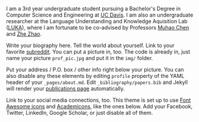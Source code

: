 I am a 3rd year undergraduate student pursuing a Bachelor's Degree in Computer Science and Engineering at [UC Davis](https://www.ucdavis.edu). I am also an undergraduate researcher at the Language Understanding and Knowledge Aquisition Lab ([LUKA](https://luka-group.github.io)), where I am fortunate to be co-advised by Professors [Muhao Chen](https://muhaochen.github.io) and [Zhe Zhao](https://sites.google.com/view/zhezhao).

Write your biography here. Tell the world about yourself. Link to your favorite [subreddit](http://reddit.com). You can put a picture in, too. The code is already in, just name your picture `prof_pic.jpg` and put it in the `img/` folder.

Put your address / P.O. box / other info right below your picture. You can also disable any these elements by editing `profile` property of the YAML header of your `_pages/about.md`. Edit `_bibliography/papers.bib` and Jekyll will render your [publications page](/al-folio/publications/) automatically.

Link to your social media connections, too. This theme is set up to use [Font Awesome icons](https://fontawesome.com/) and [Academicons](https://jpswalsh.github.io/academicons/), like the ones below. Add your Facebook, Twitter, LinkedIn, Google Scholar, or just disable all of them.
